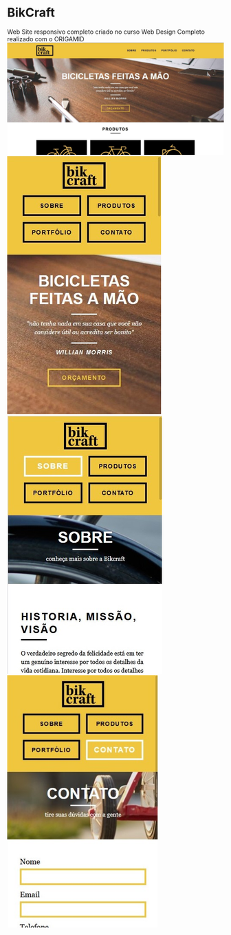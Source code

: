 # BikCraft
Web Site responsivo completo criado no curso Web Design Completo realizado com o ORIGAMID
<img src="https://github.com/luizjxcoder/BikCraft/blob/master/img/SharedScreenshot.jpg"/>
<img src="https://github.com/luizjxcoder/BikCraft/blob/master/img/SharedScreenshot2.jpg"/>
<img src="https://github.com/luizjxcoder/BikCraft/blob/master/img/SharedScreenshot3.jpg"/>
<img src="https://github.com/luizjxcoder/BikCraft/blob/master/img/SharedScreenshot4.jpg" width="350"/>
